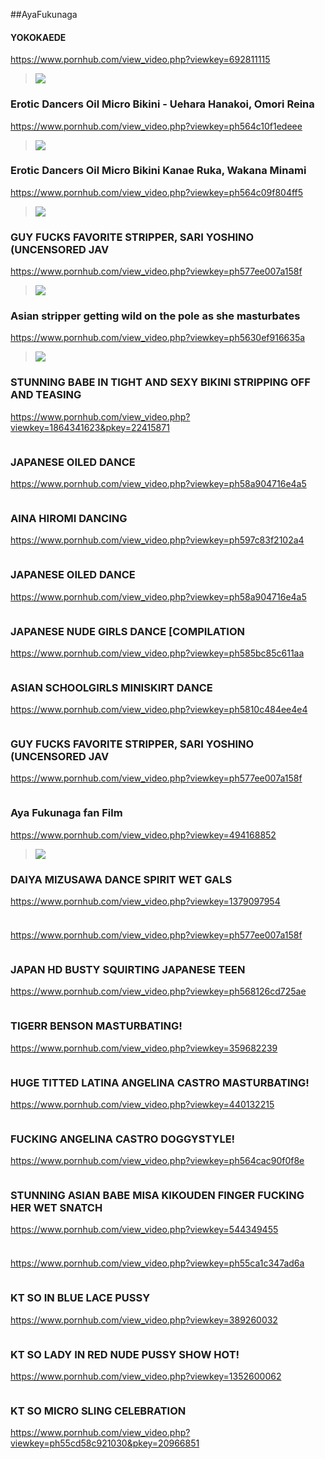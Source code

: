 ##AyaFukunaga
#### YOKOKAEDE
https://www.pornhub.com/view_video.php?viewkey=692811115
>![](https://ci.phncdn.com/videos/201206/11/5168087/original/(m=ecuKGgaaaa)(mh=XZQrtvOHKqiTYwrw)16.jpg)
### Erotic Dancers Oil Micro Bikini - Uehara Hanakoi, Omori Reina 
https://www.pornhub.com/view_video.php?viewkey=ph564c10f1edeee
>![](https://bi.phncdn.com/videos/201511/18/61871251/original/(m=ecuKGgaaaa)(mh=605Rd8zMJtr4-8VR)7.jpg)
### Erotic Dancers Oil Micro Bikini Kanae Ruka, Wakana Minami
https://www.pornhub.com/view_video.php?viewkey=ph564c09f804ff5
>![](https://bi.phncdn.com/videos/201511/18/61869531/original/(m=ecuKGgaaaa)(mh=NCOwHdYbsjTWdfbS)4.jpg)
### GUY FUCKS FAVORITE STRIPPER, SARI YOSHINO (UNCENSORED JAV
https://www.pornhub.com/view_video.php?viewkey=ph577ee007a158f
>![](https://bi.phncdn.com/videos/201607/07/81597791/original/(m=ecuKGgaaaa)(mh=jE6DjDHO_EdBaO3_)6.jpg)
### Asian stripper getting wild on the pole as she masturbates
https://www.pornhub.com/view_video.php?viewkey=ph5630ef916635a
>![](https://ci.phncdn.com/videos/201510/28/60458431/original/(m=ecuKGgaaaa)(mh=yEleoBbbLhq4PP_J)10.jpg)
### STUNNING BABE IN TIGHT AND SEXY BIKINI STRIPPING OFF AND TEASING
https://www.pornhub.com/view_video.php?viewkey=1864341623&pkey=22415871
>![]()
### JAPANESE OILED DANCE
https://www.pornhub.com/view_video.php?viewkey=ph58a904716e4a5
>![]()
### AINA HIROMI DANCING
https://www.pornhub.com/view_video.php?viewkey=ph597c83f2102a4
>![]()
### JAPANESE OILED DANCE
https://www.pornhub.com/view_video.php?viewkey=ph58a904716e4a5
>![]()
### JAPANESE NUDE GIRLS DANCE [COMPILATION
https://www.pornhub.com/view_video.php?viewkey=ph585bc85c611aa
>![]()
### ASIAN SCHOOLGIRLS MINISKIRT DANCE
https://www.pornhub.com/view_video.php?viewkey=ph5810c484ee4e4
>![]()
### GUY FUCKS FAVORITE STRIPPER, SARI YOSHINO (UNCENSORED JAV
https://www.pornhub.com/view_video.php?viewkey=ph577ee007a158f
>![]()
### Aya Fukunaga fan Film
https://www.pornhub.com/view_video.php?viewkey=494168852
>![](https://bi.phncdn.com/videos/201310/28/19056252/original/(m=ecuKGgaaaa)(mh=k2CqbrJEIMTAYUiI)6.jpg)
### DAIYA MIZUSAWA DANCE SPIRIT WET GALS
https://www.pornhub.com/view_video.php?viewkey=1379097954
>![]()
###
https://www.pornhub.com/view_video.php?viewkey=ph577ee007a158f
>![]()
### JAPAN HD BUSTY SQUIRTING JAPANESE TEEN
https://www.pornhub.com/view_video.php?viewkey=ph568126cd725ae
>![]()
### TIGERR BENSON MASTURBATING!
https://www.pornhub.com/view_video.php?viewkey=359682239
>![]()
### HUGE TITTED LATINA ANGELINA CASTRO MASTURBATING!
https://www.pornhub.com/view_video.php?viewkey=440132215
>![]()
### FUCKING ANGELINA CASTRO DOGGYSTYLE!
https://www.pornhub.com/view_video.php?viewkey=ph564cac90f0f8e
>![]()
### STUNNING ASIAN BABE MISA KIKOUDEN FINGER FUCKING HER WET SNATCH
https://www.pornhub.com/view_video.php?viewkey=544349455
>![]()
### 
https://www.pornhub.com/view_video.php?viewkey=ph55ca1c347ad6a
>![]()
### KT SO IN BLUE LACE PUSSY
https://www.pornhub.com/view_video.php?viewkey=389260032
>![]()
### KT SO LADY IN RED NUDE PUSSY SHOW HOT!
https://www.pornhub.com/view_video.php?viewkey=1352600062
>![]()
### KT SO MICRO SLING CELEBRATION
https://www.pornhub.com/view_video.php?viewkey=ph55cd58c921030&pkey=20966851
>![]()
